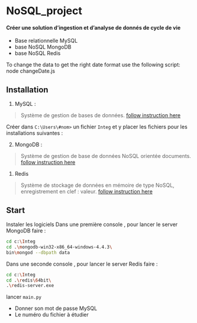 # NoSQL_project
#### Créer une solution d’ingestion et d’analyse de donnés de cycle de vie

-  Base relationnelle MySQL
- base NoSQL MongoDB
- base NoSQL Redis

To change the data to get the right date format use the following script: node changeDate.js

## Installation

1) MySQL :
> Système de gestion de bases de données.
[follow instruction here](https://dev.mysql.com/doc/mysql-installation-excerpt/5.7/en/) 

Créer dans `C:\Users\#nom>` un fichier `Integ` et y placer les fichiers pour les installations suivantes :

2) MongoDB :
>  Système de gestion de base de données NoSQL orientée documents.
[follow instruction here](https://docs.mongodb.com/manual/tutorial/install-mongodb-on-windows/)

1) Redis
> Système de stockage de données en mémoire de type NoSQL, enregistrement en clef : valeur.
[follow instruction here](https://redis.io/download) 


## Start
Instaler les logiciels
Dans une première console , pour lancer le server MongoDB faire :
```sh
cd c:\Integ
cd .\mongodb-win32-x86_64-windows-4.4.3\
bin\mongod --dbpath data
```
Dans une seconde console , pour lancer le server Redis faire :
```sh
cd c:\Integ
cd .\redis\64bit\
.\redis-server.exe
```
lancer `main.py`
- Donner son mot de passe MySQL
- Le numéro du fichier à étudier

